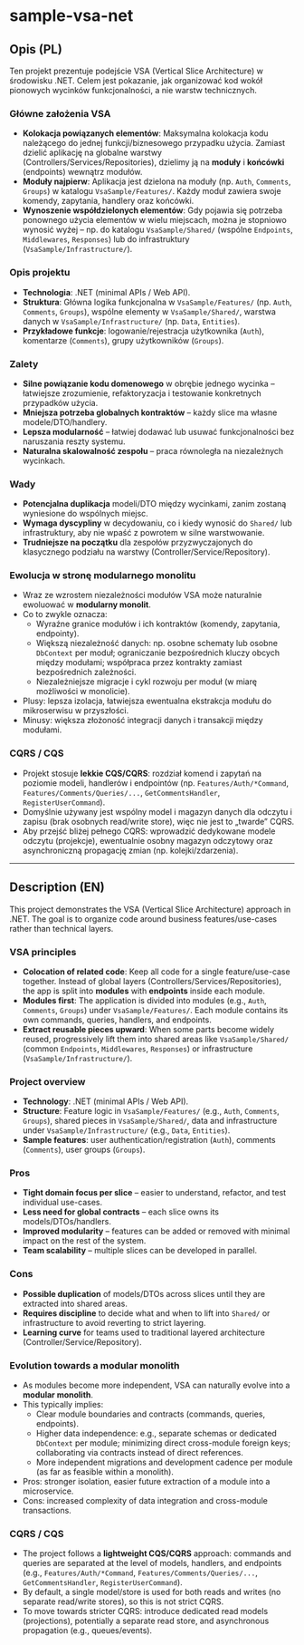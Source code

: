 # sample-vsa-net

## Opis (PL)

Ten projekt prezentuje podejście VSA (Vertical Slice Architecture) w środowisku .NET. Celem jest pokazanie, jak organizować kod wokół pionowych wycinków funkcjonalności, a nie warstw technicznych.

### Główne założenia VSA
- **Kolokacja powiązanych elementów**: Maksymalna kolokacja kodu należącego do jednej funkcji/biznesowego przypadku użycia. Zamiast dzielić aplikację na globalne warstwy (Controllers/Services/Repositories), dzielimy ją na **moduły** i **końcówki** (endpoints) wewnątrz modułów.
- **Moduły najpierw**: Aplikacja jest dzielona na moduły (np. `Auth`, `Comments`, `Groups`) w katalogu `VsaSample/Features/`. Każdy moduł zawiera swoje komendy, zapytania, handlery oraz końcówki.
- **Wynoszenie współdzielonych elementów**: Gdy pojawia się potrzeba ponownego użycia elementów w wielu miejscach, można je stopniowo wynosić wyżej – np. do katalogu `VsaSample/Shared/` (wspólne `Endpoints`, `Middlewares`, `Responses`) lub do infrastruktury (`VsaSample/Infrastructure/`).

### Opis projektu
- **Technologia**: .NET (minimal APIs / Web API).
- **Struktura**: Główna logika funkcjonalna w `VsaSample/Features/` (np. `Auth`, `Comments`, `Groups`), wspólne elementy w `VsaSample/Shared/`, warstwa danych w `VsaSample/Infrastructure/` (np. `Data`, `Entities`).
- **Przykładowe funkcje**: logowanie/rejestracja użytkownika (`Auth`), komentarze (`Comments`), grupy użytkowników (`Groups`).

### Zalety
- **Silne powiązanie kodu domenowego** w obrębie jednego wycinka – łatwiejsze zrozumienie, refaktoryzacja i testowanie konkretnych przypadków użycia.
- **Mniejsza potrzeba globalnych kontraktów** – każdy slice ma własne modele/DTO/handlery.
- **Lepsza modularność** – łatwiej dodawać lub usuwać funkcjonalności bez naruszania reszty systemu.
- **Naturalna skalowalność zespołu** – praca równoległa na niezależnych wycinkach.

### Wady
- **Potencjalna duplikacja** modeli/DTO między wycinkami, zanim zostaną wyniesione do wspólnych miejsc.
- **Wymaga dyscypliny** w decydowaniu, co i kiedy wynosić do `Shared/` lub infrastruktury, aby nie wpaść z powrotem w silne warstwowanie.
- **Trudniejsze na początku** dla zespołów przyzwyczajonych do klasycznego podziału na warstwy (Controller/Service/Repository).

### Ewolucja w stronę modularnego monolitu
- Wraz ze wzrostem niezależności modułów VSA może naturalnie ewoluować w **modularny monolit**.
- Co to zwykle oznacza:
  - Wyraźne granice modułów i ich kontraktów (komendy, zapytania, endpointy).
  - Większą niezależność danych: np. osobne schematy lub osobne `DbContext` per moduł; ograniczanie bezpośrednich kluczy obcych między modułami; współpraca przez kontrakty zamiast bezpośrednich zależności.
  - Niezależniejsze migracje i cykl rozwoju per moduł (w miarę możliwości w monolicie).
- Plusy: lepsza izolacja, łatwiejsza ewentualna ekstrakcja modułu do mikroserwisu w przyszłości.
- Minusy: większa złożoność integracji danych i transakcji między modułami.

### CQRS / CQS
- Projekt stosuje **lekkie CQS/CQRS**: rozdział komend i zapytań na poziomie modeli, handlerów i endpointów (np. `Features/Auth/*Command`, `Features/Comments/Queries/...`, `GetCommentsHandler`, `RegisterUserCommand`).
- Domyślnie używany jest wspólny model i magazyn danych dla odczytu i zapisu (brak osobnych read/write store), więc nie jest to „twarde” CQRS.
- Aby przejść bliżej pełnego CQRS: wprowadzić dedykowane modele odczytu (projekcje), ewentualnie osobny magazyn odczytowy oraz asynchroniczną propagację zmian (np. kolejki/zdarzenia).

---

## Description (EN)

This project demonstrates the VSA (Vertical Slice Architecture) approach in .NET. The goal is to organize code around business features/use-cases rather than technical layers.

### VSA principles
- **Colocation of related code**: Keep all code for a single feature/use-case together. Instead of global layers (Controllers/Services/Repositories), the app is split into **modules** with **endpoints** inside each module.
- **Modules first**: The application is divided into modules (e.g., `Auth`, `Comments`, `Groups`) under `VsaSample/Features/`. Each module contains its own commands, queries, handlers, and endpoints.
- **Extract reusable pieces upward**: When some parts become widely reused, progressively lift them into shared areas like `VsaSample/Shared/` (common `Endpoints`, `Middlewares`, `Responses`) or infrastructure (`VsaSample/Infrastructure/`).

### Project overview
- **Technology**: .NET (minimal APIs / Web API).
- **Structure**: Feature logic in `VsaSample/Features/` (e.g., `Auth`, `Comments`, `Groups`), shared pieces in `VsaSample/Shared/`, data and infrastructure under `VsaSample/Infrastructure/` (e.g., `Data`, `Entities`).
- **Sample features**: user authentication/registration (`Auth`), comments (`Comments`), user groups (`Groups`).

### Pros
- **Tight domain focus per slice** – easier to understand, refactor, and test individual use-cases.
- **Less need for global contracts** – each slice owns its models/DTOs/handlers.
- **Improved modularity** – features can be added or removed with minimal impact on the rest of the system.
- **Team scalability** – multiple slices can be developed in parallel.

### Cons
- **Possible duplication** of models/DTOs across slices until they are extracted into shared areas.
- **Requires discipline** to decide what and when to lift into `Shared/` or infrastructure to avoid reverting to strict layering.
- **Learning curve** for teams used to traditional layered architecture (Controller/Service/Repository).

### Evolution towards a modular monolith
- As modules become more independent, VSA can naturally evolve into a **modular monolith**.
- This typically implies:
  - Clear module boundaries and contracts (commands, queries, endpoints).
  - Higher data independence: e.g., separate schemas or dedicated `DbContext` per module; minimizing direct cross-module foreign keys; collaborating via contracts instead of direct references.
  - More independent migrations and development cadence per module (as far as feasible within a monolith).
- Pros: stronger isolation, easier future extraction of a module into a microservice.
- Cons: increased complexity of data integration and cross-module transactions.

### CQRS / CQS
- The project follows a **lightweight CQS/CQRS** approach: commands and queries are separated at the level of models, handlers, and endpoints (e.g., `Features/Auth/*Command`, `Features/Comments/Queries/...`, `GetCommentsHandler`, `RegisterUserCommand`).
- By default, a single model/store is used for both reads and writes (no separate read/write stores), so this is not strict CQRS.
- To move towards stricter CQRS: introduce dedicated read models (projections), potentially a separate read store, and asynchronous propagation (e.g., queues/events).
